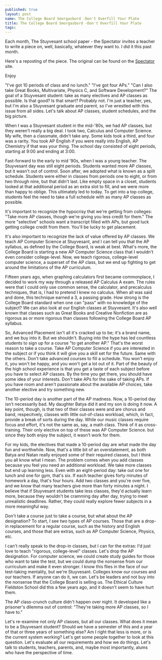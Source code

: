 ```yaml
---
published: true
layout: post
name: The College Board Smorgasbord -Don't Overfill Your Plate
title: The College Board Smorgasbord -Don't Overfill Your Plate
tags: 
---
```


Each month, The Stuyvesant school paper - the Spectator invites a teacher to write a piece on, well, basically, whatever they want to. I did it this past month.

Here's a reposting of the piece. The original can be found on the [Spectator](http://stuyspectator.org) site.

Enjoy

"I've got 10 periods of class and no lunch." "I've got four APs." "Can I also take Great Books, Multivariate, Physics C, and Software Development?" The goal of a Stuyvesant student: take as many electives and AP classes as possible. Is that good? Is that smart? Probably not. I'm just a teacher, yes, but I'm also a Stuyvesant graduate and parent, so I've wrestled with this issue from all sides. Let's talk about AP classes, student schedules, and the big picture.

When I was a Stuyvesant student in the mid-'80s, we had AP classes, but they weren't really a big deal. I took two, Calculus and Computer Science. My wife, then a classmate, didn't take any. Some kids took a third, and four was a rarity. You took AP English if you were really into English, AP Chemistry if that was your thing. The school day consisted of eight periods, starting at 9:00 and ending at 3:00.

Fast-forward to the early to mid '90s, when I was a young teacher. The Stuyvesant day was still eight periods. Students wanted more AP classes, but it wasn't out of control. Soon after, we adopted what is known as a split schedule. Students were either in classes from periods one to eight, or from two through nine, but that didn't last. Like empty space in a closet, students looked at that additional period as an extra slot to fill, and we were more than happy to oblige. This ultimately led to today. To get into a top college, students feel the need to take a full schedule with as many AP classes as possible.

It's important to recognize the hypocrisy that we're getting from colleges: "Take more AP classes, though we're giving you less credit for them." The more "selective" schools want a transcript filled with APs, but good luck getting college credit from them. You'll be lucky to get placement.

It's also important to recognize the lack of value offered by AP classes. We teach AP Computer Science at Stuyvesant, and I can tell you that the AP syllabus, as defined by the College Board, is weak at best. What's more, the College Board is starting a new AP Computer Science class that I wouldn't even consider college-level. Now, we teach rigorous, college-level computer science, a superset of the AP class, but we end up fighting to get around the limitations of the AP curriculum.

Fifteen years ago, when graphing calculators first became commonplace, I decided to work my way through a released AP Calculus A exam. The rules were that I could only use common sense, the calculator, and precalculus techniques, that is, I had to pretend I knew no calculus. When all was said and done, this technique earned a 3, a passing grade. How strong is the College Board standard when one can "pass" with no knowledge of the subject? We can also look at our English classes at Stuyvesant. It's also well known that classes such as Great Books and Creative Nonfiction are as rigorous as or more rigorous than classes following the College Board AP syllabus.

So, Advanced Placement isn't all it's cracked up to be; it's a brand name, and we buy into it. But we shouldn't. Buying into the hype has led countless students to sign up for a course "to get another AP." That's the worst reason to take a course. Take AP Computer Science if you are interested in the subject or if you think it will give you a skill set for the future. Same with the others. Don't take advanced courses to fill a schedule. You won't enjoy it, you won't be happy, and you won't get a lot out of it. Part of the beauty of the high school experience is that you get a taste of each subject before you have to select AP classes. By the time you get there, you should have some idea of your interests. Don't take APs for the sake of taking APs. If you have room and aren't passionate about the available AP choices, take another elective and try something new.

The 10-period day is another part of the AP madness. Now, a 10-period day isn't necessarily bad. My daughter Batya did it and my son is doing it now. A key point, though, is that two of their classes were and are chorus and band, respecitvely, classes with little out-of-class workload, which, in fact, provide a break of sorts during the day. While our music classes require focus and effort, it's not the same as, say, a math class. Think of it as cross-training. Their only elective on top of these was AP Computer Science. but since they both enjoy the subject, it wasn't work for them.

For my kids, the electives that made a 10-period day are what made the day fun and worthwhile. Now, that's a little bit of an overstatement, as both Batya and Natan really enjoyed some of their required classes, but I think you all know what I mean. The problem comes when you add classes because you feel you need an additional workload. We take more classes but end up learning less. Even with an eight-period day: take out one for lunch and one for gym, that's six. If each teacher gives forty minutes of homework a day, that's four hours. Add two classes and you're over five, and we know that many teachers give more than forty minutes a night. I believe that if Stuyvesant students take less classes, they'd actually learn more, because they wouldn't be cramming day after day, trying to meet unrealistic deadlines. Rather, they could really explore fewer subjects in a more meaningful way.

Don't take a course just to take a course, but what about the AP designation? To start, I see two types of AP courses. Those that are a drop-in replacement for a regular course, such as the history and English courses, and those that are extras, such as AP Computer Science, Physics, etc.

I can't really speak to the drop-in classes, but I can for the extras: I'd just love to teach "rigorous, college-level" classes. Let's drop the AP designation. For computer science, we could create study guides for those who want to take the test, but we could dump the nonsense from our curriculum and make it even stronger. I know this flies in the face of our test-taking mentality, but we're Stuyvesant. Colleges know our courses and our teachers. If anyone can do it, we can. Let's be leaders and not buy into the nonsense that the College Board is selling us. The Ethical Culture Fieldston School did this a few years ago, and it doesn't seem to have hurt them.

The AP class-crunch culture didn't happen over night. It developed like a prisoner's dilemma out of control: "They're taking more AP classes, so I have to."

Let's re-examine not only AP classes, but all our classes. What does it mean to be a Stuyvesant student? Should we have a semester of this and a year of that or three years of something else? Am I right that less is more, or is the current system working? Let's get some people together to look at this question. Let's evaluate all our requirements and how we do things. Let's talk to students, teachers, parents, and, maybe most importantly, alums who have the perspective of time.


